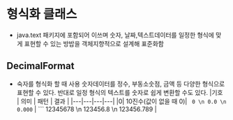 # 형식화 클래스 

- java.text 패키지에 포함되어 이쓰며 숫자, 날짜,텍스트데이터를 일정한 형식에 맞게 표현할 수 있는 방밥을 객체지향적으로 설계해 표준화함

## DecimalFormat
- 숙자를 형식화 할 때 사용
숫자데이터를 정수, 부동소숫점, 금액 등 다양한 형식으로 표현할 수 있다. 반대로 일정 형식의 텍스트를 숫자로 쉽게 변환할 수도 있다.
|기호 | 의미 | 패턴 | 결과 | 
|---|---|---|---|
|0| 10진수(값이 없을 때 0)| ``` 0 \n 0.0 \n 0.000``` | ``` 12345678 \n 123456.8 \n 123456.789 |